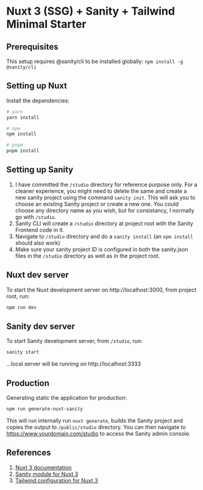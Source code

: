 # Nuxt 3 (SSG) + Sanity + Tailwind Minimal Starter


## Prerequisites

This setup requires @sanity/cli to be installed globally: `npm install -g @sanity/cli`

## Setting up Nuxt

Install the dependencies:

```bash
# yarn
yarn install

# npm
npm install

# pnpm
pnpm install
```

## Setting up Sanity

1. I have committed the `/studio` directory for reference purpose only. For a cleaner experience, you might need to delete the same and create a new sanity project using the command `sanity init`. This will ask you to choose an existing Sanity project or create a new one. You could choose any directory name as you wish, but for consistancy, I normally go with `/studio`.
2. Sanity CLI will create a `/studio` directory at project root with the Sanity Frontend code in it. 
3. Navigate to `/studio` directory and do a `sanity install` (an `npm install` should also work)
4. Make sure your sanity project ID is configured in both the sanity.json files in the `/studio` directory as well as in the project root.


## Nuxt dev server

To start the Nuxt development server on http://localhost:3000, from project root, run:

```bash
npm run dev
```

## Sanity dev server

To start Sanity development server, from `/studio`, run: 

```bash
sanity start
```

...local server will be running on http://localhost:3333

## Production

Generating static  the application for production:

```bash
npm run generate-nuxt-sanity
```

This will run internally run `nuxt generate`, builds the Sanity project and copies the output to `/public/studio` directory. You can then navigate to https://www.yourdomain.com/studio to access the Sanity admin console.

## References

1. [Nuxt 3 documentation](https://nuxt.com/docs/getting-started/introduction)
2. [Sanity module for Nuxt 3](https://sanity.nuxtjs.org/getting-started/quick-start)
3. [Tailwind configuration for Nuxt 3](https://tailwindcss.com/docs/guides/nuxtjs#3)

